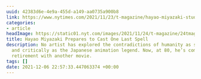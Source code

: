```yaml
---
uuid: 42383d6e-4e9a-455d-a149-aa0735a900b8
link: https://www.nytimes.com/2021/11/23/t-magazine/hayao-miyazaki-studio-ghibli.html
categories:
- article
headImage: https://static01.nyt.com/images/2021/11/24/t-magazine/24tmag-miyazaki-slide-FV6R-copy/24tmag-miyazaki-slide-FV6R-copy-facebookJumbo.jpg
title: Hayao Miyazaki Prepares to Cast One Last Spell
description: No artist has explored the contradictions of humanity as sympathetically
  and critically as the Japanese animation legend. Now, at 80, he’s coming out of
  retirement with another movie.
tags: []
date: 2021-12-06 22:57:33.447063374 +00:00
---
```


